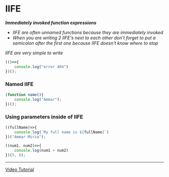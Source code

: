 # IIFE
**_Immediately invoked function expressions_**
* _IIFE are often unnamed functions because they are immediately invoked_
* _When you are writing 2 IIFE's next to each other don't forget to put a semicolon after the first one because IIFE doesn't know where to stop_

_IIFE are very simple to write_ 

``` javascript
(()=>{
    console.log("error 404")
})();
```

### Named IIFE
``` javascript
(function name(){
    console.log("Ammar");
})();
```

### Using parameters inside of IIFE
``` javascript
((fullName)=>{
    console.log(`My full name is ${fullName}`)
})("Ammar Mirza");

((num1, num2)=>{
    console.log(num1 + num2)
})(5, 8);
```
***
[Video Tutorial](https://youtu.be/GAIbn16Iytc?si=3Z1EJvWiRwXkO-3I)